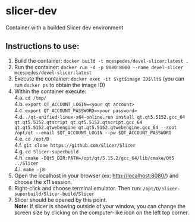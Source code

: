 # slicer-dev
Container with a builded Slicer dev environment

## Instructions to use:
1. Build the container: `docker build -t mcespedes/devel-slicer:latest .`
2. Run the container: `docker run -d -p 8080:8080 --name devel-slicer mcespedes/devel-slicer:latest`
3. Execute the container: `docker exec -it $\gt$image ID$\lt$` (you can run `docker ps` to obtain the image ID)
4. Within the container execute:   
    4.a. `cd /tmp/`   
    4.b. `export QT_ACCOUNT_LOGIN=<your qt account>`   
    4.c. `export QT_ACCOUNT_PASSWORD=<your password>`   
    4.d. `./qt-unified-linux-x64-online.run install qt.qt5.5152.gcc_64 qt.qt5.5152.qtscript qt.qt5.5152.qtscript.gcc_64 qt.qt5.5152.qtwebengine qt.qt5.5152.qtwebengine.gcc_64 --root /opt/qt --email $QT_ACCOUNT_LOGIN --pw $QT_ACCOUNT_PASSWORD`   
    4.e. `cd /opt/D`   
    4.f. `git clone https://github.com/Slicer/Slicer`   
    4.g. `cd Slicer-superbuild`   
    4.h. `cmake -DQt5_DIR:PATH=/opt/qt/5.15.2/gcc_64/lib/cmake/Qt5 ../Slicer`       
    4.i. `make -j8`   
5. Open the localhost in your browser (ex: <http://localhost:8080/>) and choose the x11 session.
6. Right-click and choose terminal emulator. Then run: `/opt/D/Slicer-superbuild/Slicer-build/Slicer`
7. Slicer should be opened by this point.    
**Note:** If slicer is showing outside of your window, you can change the screen size by clicking on the computer-like icon on the left top corner.